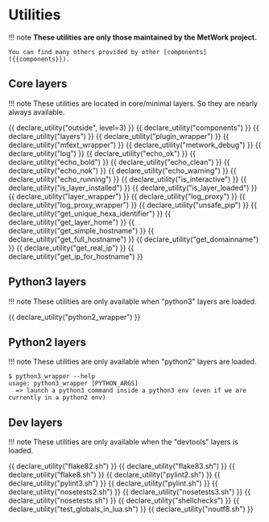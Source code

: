 # Utilities

!!! note
    **These utilities are only those maintained by the MetWork project.**

    You can find many others provided by other [components]({{components}}).

## Core layers

!!! note
    These utilities are located in core/minimal layers. So they are nearly
    always available.

{{ declare_utility("outside", level=3) }}
{{ declare_utility("components") }}
{{ declare_utility("layers") }}
{{ declare_utility("plugin_wrapper") }}
{{ declare_utility("mfext_wrapper") }}
{{ declare_utility("metwork_debug") }}
{{ declare_utility("log") }}
{{ declare_utility("echo_ok") }}
{{ declare_utility("echo_bold") }}
{{ declare_utility("echo_clean") }}
{{ declare_utility("echo_nok") }}
{{ declare_utility("echo_warning") }}
{{ declare_utility("echo_running") }}
{{ declare_utility("is_interactive") }}
{{ declare_utility("is_layer_installed") }}
{{ declare_utility("is_layer_loaded") }}
{{ declare_utility("layer_wrapper") }}
{{ declare_utility("log_proxy") }}
{{ declare_utility("log_proxy_wrapper") }}
{{ declare_utility("unsafe_pip") }}
{{ declare_utility("get_unique_hexa_identifier") }}
{{ declare_utility("get_layer_home") }}
{{ declare_utility("get_simple_hostname") }}
{{ declare_utility("get_full_hostname") }}
{{ declare_utility("get_domainname") }}
{{ declare_utility("get_real_ip") }}
{{ declare_utility("get_ip_for_hostname") }}


## Python3 layers

!!! note
    These utilities are only available when "python3" layers are loaded.

{{ declare_utility("python2_wrapper") }}

## Python2 layers

!!! note
    These utilities are only available when "python2" layers are loaded.

```console
$ python3_wrapper --help
usage: python3_wrapper [PYTHON_ARGS]
  => launch a python3 command inside a python3 env (even if we are currently in a python2 env)
```

## Dev layers

!!! note
    These utilities are only available when the "devtools" layers is loaded.

{{ declare_utility("flake82.sh") }}
{{ declare_utility("flake83.sh") }}
{{ declare_utility("flake8.sh") }}
{{ declare_utility("pylint2.sh") }}
{{ declare_utility("pylint3.sh") }}
{{ declare_utility("pylint.sh") }}
{{ declare_utility("nosetests2.sh") }}
{{ declare_utility("nosetests3.sh") }}
{{ declare_utility("nosetests.sh") }}
{{ declare_utility("shellchecks") }}
{{ declare_utility("test_globals_in_lua.sh") }}
{{ declare_utility("noutf8.sh") }}

